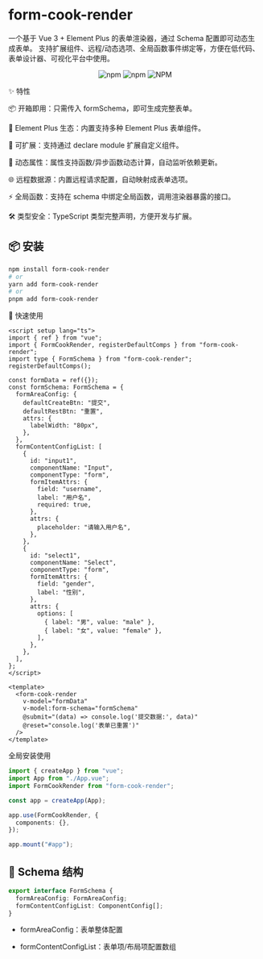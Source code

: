 # form-cook-render

一个基于 Vue 3 + Element Plus 的表单渲染器，通过 Schema 配置即可动态生成表单。
支持扩展组件、远程/动态选项、全局函数事件绑定等，方便在低代码、表单设计器、可视化平台中使用。

<div align="center">

![npm](https://img.shields.io/npm/v/form-cook-render?style=flat-square)
![npm](https://img.shields.io/npm/dt/form-cook-render?style=flat-square)
![NPM](https://img.shields.io/npm/l/form-cook-render?style=flat-square)

</div>

✨ 特性

📦 开箱即用：只需传入 formSchema，即可生成完整表单。

🎨 Element Plus 生态：内置支持多种 Element Plus 表单组件。

🧩 可扩展：支持通过 declare module 扩展自定义组件。

🔄 动态属性：属性支持函数/异步函数动态计算，自动监听依赖更新。

🌐 远程数据源：内置远程请求配置，自动映射成表单选项。

⚡ 全局函数：支持在 schema 中绑定全局函数，调用渲染器暴露的接口。

🛠 类型安全：TypeScript 类型完整声明，方便开发与扩展。

## 📦 安装

```bash
npm install form-cook-render
# or
yarn add form-cook-render
# or
pnpm add form-cook-render

```

🚀 快速使用

```vue
<script setup lang="ts">
import { ref } from "vue";
import { FormCookRender, registerDefaultComps } from "form-cook-render";
import type { FormSchema } from "form-cook-render";
registerDefaultComps();

const formData = ref({});
const formSchema: FormSchema = {
  formAreaConfig: {
    defaultCreateBtn: "提交",
    defaultRestBtn: "重置",
    attrs: {
      labelWidth: "80px",
    },
  },
  formContentConfigList: [
    {
      id: "input1",
      componentName: "Input",
      componentType: "form",
      formItemAttrs: {
        field: "username",
        label: "用户名",
        required: true,
      },
      attrs: {
        placeholder: "请输入用户名",
      },
    },
    {
      id: "select1",
      componentName: "Select",
      componentType: "form",
      formItemAttrs: {
        field: "gender",
        label: "性别",
      },
      attrs: {
        options: [
          { label: "男", value: "male" },
          { label: "女", value: "female" },
        ],
      },
    },
  ],
};
</script>

<template>
  <form-cook-render
    v-model="formData"
    v-model:form-schema="formSchema"
    @submit="(data) => console.log('提交数据:', data)"
    @reset="console.log('表单已重置')"
  />
</template>
```

全局安装使用

```ts
import { createApp } from "vue";
import App from "./App.vue";
import FormCookRender from "form-cook-render";

const app = createApp(App);

app.use(FormCookRender, {
  components: {},
});

app.mount("#app");
```

## 📐 Schema 结构

```ts
export interface FormSchema {
  formAreaConfig: FormAreaConfig;
  formContentConfigList: ComponentConfig[];
}
```

- formAreaConfig：表单整体配置

- formContentConfigList：表单项/布局项配置数组
